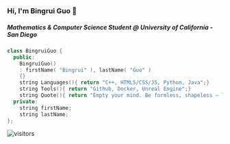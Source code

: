 ### Hi, I'm Bingrui Guo 👋

##### Mathematics & Computer Science Student @ University of California - San Diego


```cpp
class BingruiGuo {
  public:
    BingruiGuo()
    : firstName( "Bingrui" ), lastName( "Guo" )
    {}
    string Languages(){ return "C++, HTML5/CSS/JS, Python, Java";}
    string Tools(){ return "Github, Docker, Unreal Engine";}
    string Quote(){ return "Empty your mind. Be formless, shapeless — like water.";}
  private:
    string firstName;
    string lastName;
};

```


![visitors](https://visitor-badge.glitch.me/badge?page_id=b7guo.b7guo)

